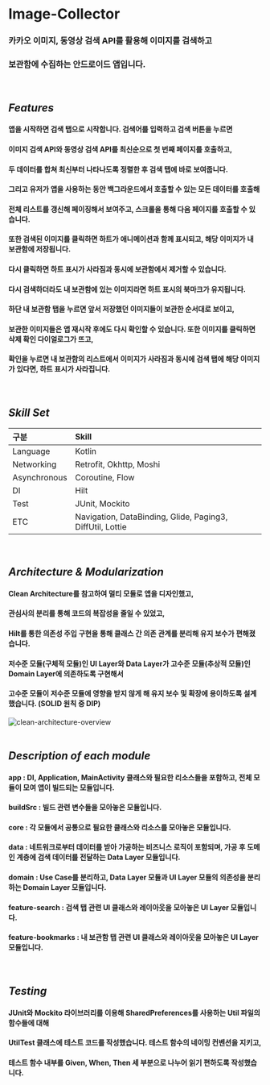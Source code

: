 # Image-Collector
### 카카오 이미지, 동영상 검색 API를 활용해 이미지를 검색하고
### 보관함에 수집하는 안드로이드 앱입니다.
</br>

## *****Features*****
#### 앱을 시작하면 검색 탭으로 시작합니다. 검색어를 입력하고 검색 버튼을 누르면 
#### 이미지 검색 API와 동영상 검색 API를 최신순으로 첫 번째 페이지를 호출하고,
#### 두 데이터를 합쳐 최신부터 나타나도록 정렬한 후 검색 탭에 바로 보여줍니다.
#### 그리고 유저가 앱을 사용하는 동안 백그라운드에서 호출할 수 있는 모든 데이터를 호출해
#### 전체 리스트를 갱신해 페이징해서 보여주고, 스크롤을 통해 다음 페이지를 호출할 수 있습니다.
#### 또한 검색된 이미지를 클릭하면 하트가 애니메이션과 함께 표시되고, 해당 이미지가 내 보관함에 저장됩니다.
#### 다시 클릭하면 하트 표시가 사라짐과 동시에 보관함에서 제거할 수 있습니다.
#### 다시 검색하더라도 내 보관함에 있는 이미지라면 하트 표시의 북마크가 유지됩니다.
#### 하단 내 보관함 탭을 누르면 앞서 저장했던 이미지들이 보관한 순서대로 보이고,
#### 보관한 이미지들은 앱 재시작 후에도 다시 확인할 수 있습니다. 또한 이미지를 클릭하면 삭제 확인 다이얼로그가 뜨고,
#### 확인을 누르면 내 보관함의 리스트에서 이미지가 사라짐과 동시에 검색 탭에 해당 이미지가 있다면, 하트 표시가 사라집니다.
</br>

## *****Skill Set*****
| 구분 | Skill |
|:---|:---------------------------------------------------------------------------|
| Language | Kotlin |
| Networking | Retrofit, Okhttp, Moshi |
| Asynchronous | Coroutine, Flow |
| DI | Hilt |
| Test | JUnit, Mockito |
| ETC |Navigation, DataBinding, Glide, Paging3, DiffUtil, Lottie |
</br>

## *****Architecture & Modularization*****
#### Clean Architecture를 참고하여 멀티 모듈로 앱을 디자인했고,
#### 관심사의 분리를 통해 코드의 복잡성을 줄일 수 있었고,
#### Hilt를 통한 의존성 주입 구현을 통해 클래스 간 의존 관계를 분리해 유지 보수가 편해졌습니다.
#### 저수준 모듈(구체적 모듈)인 UI Layer와 Data Layer가 고수준 모듈(추상적 모듈)인 Domain Layer에 의존하도록 구현해서
#### 고수준 모듈이 저수준 모듈에 영향을 받지 않게 해 유지 보수 및 확장에 용이하도록 설계했습니다. (SOLID 원칙 중 DIP)
![clean-architecture-overview](https://github.com/ksjmgrkks/Image-Collector/assets/76638683/ef301323-cb52-423e-9ae0-ba2a95b99957)
</br>
</br>

## *****Description of each module*****
#### app : DI, Application, MainActivity 클래스와 필요한 리소스들을 포함하고, 전체 모듈이 모여 앱이 빌드되는 모듈입니다.
#### buildSrc : 빌드 관련 변수들을 모아놓은 모듈입니다.
#### core : 각 모듈에서 공통으로 필요한 클래스와 리소스를 모아놓은 모듈입니다. 
#### data : 네트워크로부터 데이터를 받아 가공하는 비즈니스 로직이 포함되며, 가공 후 도메인 계층에 검색 데이터를 전달하는 Data Layer 모듈입니다.
#### domain : Use Case를 분리하고, Data Layer 모듈과 UI Layer 모듈의 의존성을 분리하는 Domain Layer 모듈입니다.
#### feature-search : 검색 탭 관련 UI 클래스와 레이아웃을 모아놓은 UI Layer 모듈입니다.
#### feature-bookmarks : 내 보관함 탭 관련 UI 클래스와 레이아웃을 모아놓은 UI Layer 모듈입니다.
</br>

## *****Testing*****
#### JUnit와 Mockito 라이브러리를 이용해 SharedPreferences를 사용하는 Util 파일의 함수들에 대해
#### UtilTest 클래스에 테스트 코드를 작성했습니다. 테스트 함수의 네이밍 컨벤션을 지키고,
#### 테스트 함수 내부를 Given, When, Then 세 부분으로 나누어 읽기 편하도록 작성했습니다.
</br></br>
